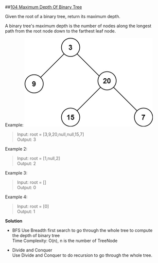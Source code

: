 ##[104 Maximum Depth Of Binary Tree](https://leetcode.com/problems/maximum-depth-of-binary-tree/)

Given the root of a binary tree, return its maximum depth.

A binary tree's maximum depth is the number of nodes along the longest path from the root node down to the farthest leaf node.  


Example:
![temp-tree](./tmp-tree.jpg)  
>Input: root = [3,9,20,null,null,15,7]  
Output: 3  

Example 2:
>Input: root = [1,null,2]  
Output: 2  

Example 3:
>Input: root = []  
Output: 0  

Example 4:
>Input: root = [0]  
Output: 1  

**Solution**  
* BFS
 Use Breadth first search to go through the whole tree to compute the depth of binary tree  
 Time Complexity: O(n), n is the number of TreeNode  

* Divide and Conquer  
    Use Divide and Conquer to do recursion to go through the whole tree. 
